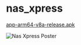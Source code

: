 # nas_xpress

[app-arm64-v8a-release.apk](https://www.dropbox.com/scl/fi/v92nomecumh30lfabesrg/app-arm64-v8a-release.apk?rlkey=qzsp12rkh9pk20ua7fldjb0tn&dl=1)

![Nas Xpress Poster](https://github.com/NasShihab/nas_xpress/assets/30026535/475ad39a-5728-4df2-9f61-3e824daed9be)


